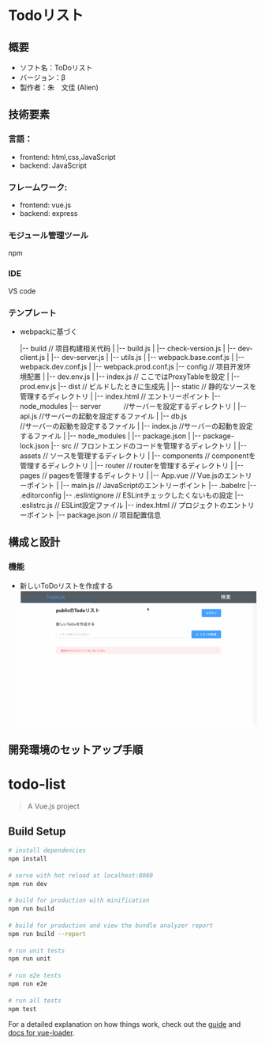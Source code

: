 Todoリスト
===
## 概要
* ソフト名：ToDoリスト
* バージョン：β
* 製作者：朱　文佳 (Alien)

## 技術要素
### 言語：
* frontend: html,css,JavaScript
* backend: JavaScript

### フレームワーク:
* frontend: vue.js
* backend:  express
### モジュール管理ツール
npm
### IDE
VS code

### テンプレート
* webpackに基づく

    |-- build                       // 项目构建相关代码
    |   |-- build.js
    |   |-- check-version.js
    |   |-- dev-client.js
    |   |-- dev-server.js
    |   |-- utils.js
    |   |-- webpack.base.conf.js
    |   |-- webpack.dev.conf.js
    |   |-- webpack.prod.conf.js
    |-- config                      // 项目开发环境配置
    |   |-- dev.env.js
    |   |-- index.js                // ここではProxyTableを設定
    |   |-- prod.env.js
    |-- dist                        // ビルドしたときに生成先
    |   |-- static                  // 静的なソースを管理するディレクトリ
    |   |-- index.html              // エントリーポイント
    |-- node_modules
    |-- server                 　　　//サーバーを設定するディレクトリ
    |   |-- api.js                  //サーバーの起動を設定するファイル
    |   |-- db.js　　　　　　　　　　  //サーバーの起動を設定するファイル
    |   |-- index.js                //サーバーの起動を設定するファイル
    |   |-- node_modules
    |   |-- package.json
    |   |-- package-lock.json
    |-- src                         // フロントエンドのコードを管理するディレクトリ
    |   |-- assets                  // ソースを管理するディレクトリ
    |   |-- components              // componentを管理するディレクトリ
    |   |-- router                  // routerを管理するディレクトリ
    |   |-- pages                   // pagesを管理するディレクトリ
    |   |-- App.vue                 // Vue.jsのエントリーポイント
    |   |-- main.js                 // JavaScriptのエントリーポイント
    |-- .babelrc
    |-- .editorconfig
    |-- .eslintignore               // ESLintチェックしたくないもの設定
    |-- .eslistrc.js                // ESLint設定ファイル
    |-- index.html                  // プロジェクトのエントリーポイント
    |-- package.json                // 项目配置信息

## 構成と設計
### 機能
* 新しいToDoリストを作成する
![image](https://github.com/Alienaaa/Todo-list/blob/master/ReadMe_img/createTodolist.gif)

## 開発環境のセットアップ手順


# todo-list

> A Vue.js project

## Build Setup

``` bash
# install dependencies
npm install

# serve with hot reload at localhost:8080
npm run dev

# build for production with minification
npm run build

# build for production and view the bundle analyzer report
npm run build --report

# run unit tests
npm run unit

# run e2e tests
npm run e2e

# run all tests
npm test
```

For a detailed explanation on how things work, check out the [guide](http://vuejs-templates.github.io/webpack/) and [docs for vue-loader](http://vuejs.github.io/vue-loader).
